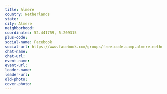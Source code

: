 ```yaml
---
title: Almere
country: Netherlands
state: 
city: Almere
neighborhood: 
coordinates: 52.441759, 5.209315
plus-code:
social-name: Facebook
social-url: https://www.facebook.com/groups/free.code.camp.almere.netherlands
chat-name:
chat-url:
event-name:
event-url:
leader-name:
leader-url:
old-photo: 
cover-photo:
---
```

